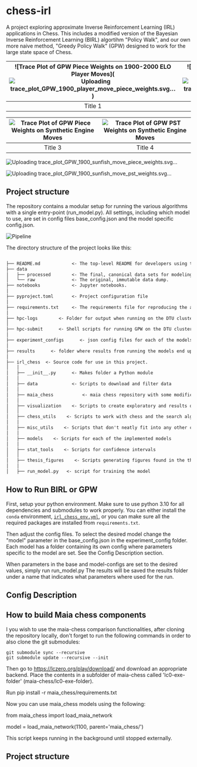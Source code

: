 # chess-irl
A project exploring approximate Inverse Reinforcement Learning (IRL) applications in Chess. 
This includes a modified version of the Bayesian Inverse Reinforcement Learning (BIRL) algortihm "Policy Walk", and our own more naive method, "Greedy Policy Walk" (GPW) designed to work for the large state space of Chess.

| ![Trace Plot of GPW Piece Weights on 1900-2000 ELO Player Moves](![Uploading trace_plot_GPW_1900_player_move_piece_weights.svg…]()) | ![Trace Plot of GPW PST Weights on 1900-2000 ELO Player Moves](![Uploading trace_plot_GPW_1900_player_move_pst_weights.svg…]()) |
|:------------------------------:|:------------------------------:|
| Title 1                        | Title 2                        |

| ![Trace Plot of GPW Piece Weights on Synthetic Engine Moves](path/to/image3.png) | ![Trace Plot of GPW PST Weights on Synthetic Engine Moves](path/to/image4.png) |
|:------------------------------:|:------------------------------:|
| Title 3                        | Title 4                        |





![Uploading trace_plot_GPW_1900_sunfish_move_piece_weights.svg…]()

![Uploading trace_plot_GPW_1900_sunfish_move_pst_weights.svg…]()



## Project structure
The repository contains a modular setup for running the various algorithms with a single entry-point (run_model.py). All settings, including which model to use, are set in config files base_config.json and the model specific config.json.

![Pipeline](https://github.com/gnf-bachelor/irl-chess/assets/98162688/58f71093-a4ba-4f54-a9d4-a824788ff5c6)

The directory structure of the project looks like this:

```txt

├── README.md            <- The top-level README for developers using this project.
├── data
│   ├── processed        <- The final, canonical data sets for modeling.
│   └── raw              <- The original, immutable data dump.
├── notebooks            <- Jupyter notebooks.
│
├── pyproject.toml       <- Project configuration file
│
├── requirements.txt     <- The requirements file for reproducing the analysis environment
│
├── hpc-logs        <- Folder for output when running on the DTU cluster
│
├── hpc-submit      <- Shell scripts for running GPW on the DTU cluster
│
├── experiment_configs      <- json config files for each of the models
│
├── results      <- folder where results from running the models end up
│
├── irl_chess  <- Source code for use in this project.
│   │
│   ├── __init__.py      <- Makes folder a Python module
│   │
│   ├── data             <- Scripts to download and filter data
│   │
│   ├── maia_chess           <- maia chess repository with some modifications
│   │
│   ├── visualization    <- Scripts to create exploratory and results oriented visualizations
│   │
│   ├── chess_utils    <- Scripts to work with chess and the search algorithms
│   │
│   ├── misc_utils    <- Scripts that don't neatly fit into any other category
│   │
│   ├── models    <- Scripts for each of the implemented models
│   │
│   ├── stat_tools    <- Scripts for confidence intervals
│   │
│   ├── thesis_figures    <- Scripts generating figures found in the thesis
│   │
│   ├── run_model.py   <- script for training the model
```

## How to Run BIRL or GPW

First, setup your python environment. Make sure to use python 3.10 for all dependencies and submodules to work properly. You can either install the `conda` environment, [`irl_chess_env.yml`](irl_chess_env.yml), or you can make sure all the required packages are installed from `requirements.txt`. 

Then adjust the config files.
To select the desired model change the "model" parameter in the base_config.json in the experiment_config folder.
Each model has a folder containing its own config where parameters specific to the model are set. See the Config Description section.

When parameters in the base and model-configs are set to the desired values, simply run run_model.py
The results will be saved the results folder under a name that indicates what parameters where used for the run.

## Config Description



## How to build Maia chess components
I you wish to use the maia-chess comparison functionalities, after cloning the repository locally, don't forget to run the following commands in order to also clone the git submodules:

```
git submodule sync --recursive
git submodule update --recursive --init
```

Then go to https://lczero.org/play/download/ and download an appropriate backend. Place the contents in
a subfolder of maia-chess called 'lc0-exe-folder' (maia-chess/lc0-exe-folder). 

Run pip install -r maia_chess/requirements.txt

Now you can use maia_chess models using the following:

from maia_chess import load_maia_network

model = load_maia_network(1100, parent='maia_chess/')

This script keeps running in the background until stopped externally.

## Project structure




